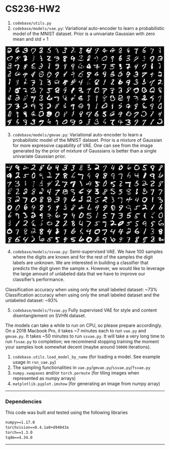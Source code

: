 # CS236-HW2

1. `codebase/utils.py`
2. `codebase/models/vae.py`: Variational auto-encoder to learn a probabilistic model of the MNIST dataset. Prior is a univariate Gaussian with zero mean and std = 1

![Image Sample generated by VAE](images/VAE_P1.png)

3. `codebase/models/gmvae.py`: Variational auto-encoder to learn a probabilistic model of the MNIST dataset. Prior is a mixture of Gaussian for more expressive capability of VAE. One can see from the image generated by the prior of mixture of Gaussians is better than a single univariate Gaussian prior.

![Samples generated by VAE with mixture of Gaussians prior](images/GMVAE_P2_sample.PNG)

4. `codebase/models/ssvae.py`: Semi-supervised VAE.  We have 100 samples where the digits are known and for the rest of the samples the digit labels are unknown. We are interested in building a classiﬁer that predicts the digit given the sample x. However, we would like to leverage the large amount of unlabeled data that we have to improve our classiﬁer’s performance.

Classification accuracy when using only the small labeled dataset: ~73%
Classification accuracy when using only the small labeled dataset and the unlabeled dataset: ~93%

5. `codebase/models/fsvae.py` Fully supervised VAE for style and content disentanglement on SVHN dataset.

The models can take a while to run on CPU, so please prepare accordingly. On a
2018 Macbook Pro, it takes ~7 minutes each to run `vae.py` and `gmvae.py`. It
takes ~50 minutes to run `ssvae.py`. It will take a very long time to run
`fsvae.py` to completion; we recommend stopping training the moment your samples
look somewhat decent (maybe around `50000` iterations). 

1. `codebase.utils.load_model_by_name` (for loading a model. See example usage in `run_vae.py`)
1. The sampling functionalities in `vae.py`/`gmvae.py`/`ssvae.py`/`fsvae.py`
1. `numpy.swapaxes` and/or `torch.permute` (for tiling images when represented as numpy arrays)
1. `matplotlib.pyplot.imshow` (for generating an image from numpy array)

---

### Dependencies

This code was built and tested using the following libraries

```
numpy==1.17.0
torchvision==0.4.1a0+d94043a
torch==1.3.0
tqdm==4.34.0
```

---

